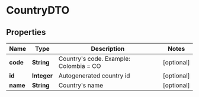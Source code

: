 
# CountryDTO

## Properties
Name | Type | Description | Notes
------------ | ------------- | ------------- | -------------
**code** | **String** | Country&#39;s code. Example: Colombia &#x3D; CO |  [optional]
**id** | **Integer** | Autogenerated country id |  [optional]
**name** | **String** | Country&#39;s name |  [optional]



